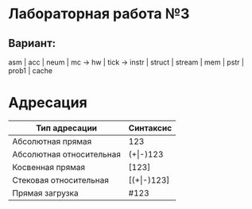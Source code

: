 # Лабораторная работа №3
## Вариант:
asm | acc | neum | mc -> hw | tick -> instr | struct | stream | mem | pstr | prob1 | cache

# Адресация
| Тип адресации            | Синтаксис   |
|--------------------------|-------------|
| Абсолютная прямая        | 123         |
| Абсолютная относительная | (+\|-)123   |
| Косвенная прямая         | [123]       |
| Стековая относительная   | [(+\|-)123] |
| Прямая загрузка          |  #123       |
